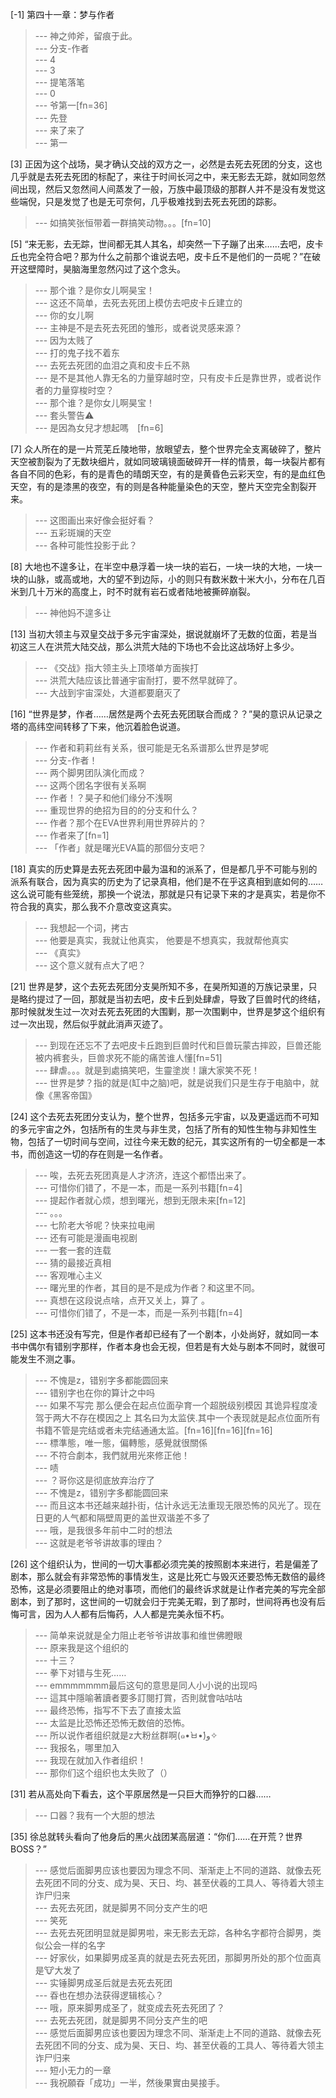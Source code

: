 
[-1] 第四十一章：梦与作者
>--- 神之帅斧，留痕于此。<br>
>--- 分支-作者<br>
>--- 4<br>
>--- 3<br>
>--- 提笔落笔<br>
>--- 0<br>
>--- 爷第一[fn=36]<br>
>--- 先登<br>
>--- 来了来了<br>
>--- 第一<br>

[3] 正因为这个战场，昊才确认交战的双方之一，必然是去死去死团的分支，这也几乎就是去死去死团的标配了，来往于时间长河之中，来无影去无踪，就如同忽然间出现，然后又忽然间人间蒸发了一般，万族中最顶级的那群人并不是没有发觉这些端倪，只是发觉了也是无可奈何，几乎极难找到去死去死团的踪影。
>--- 如搞笑张恒带着一群搞笑动物。。。[fn=10]<br>

[5] “来无影，去无踪，世间都无其人其名，却突然一下子蹦了出来……去吧，皮卡丘也完全符合吧？那为什么之前那个谁说去吧，皮卡丘不是他们的一员呢？”在破开这壁障时，昊脑海里忽然闪过了这个念头。
>--- 那个谁？是你女儿啊昊宝！<br>
>--- 这还不简单，去死去死团上模仿去吧皮卡丘建立的<br>
>--- 你的女儿啊<br>
>--- 主神是不是去死去死团的雏形，或者说灵感来源？<br>
>--- 因为太贱了<br>
>--- 打的鬼子找不着东<br>
>--- 去死去死团的血泪之真和皮卡丘不熟<br>
>--- 是不是其他人靠无名的力量穿越时空，只有皮卡丘是靠世界，或者说作者的力量穿梭时空？<br>
>--- 那个谁？是你女儿啊昊宝！<br>
>--- 套头警告⚠️<br>
>--- 是因為女兒才想起嗎　[fn=6]<br>

[7] 众人所在的是一片荒芜丘陵地带，放眼望去，整个世界完全支离破碎了，整片天空被割裂为了无数块细片，就如同玻璃镜面破碎开一样的情景，每一块裂片都有各自不同的色彩，有的是青色的晴朗天空，有的是黄昏色云彩天空，有的是血红色天空，有的是漆黑的夜空，有的则是各种能量染色的天空，整片天空完全割裂开来。
>--- 这图画出来好像会挺好看？<br>
>--- 五彩斑斓的天空<br>
>--- 各种可能性投影于此？<br>

[8] 大地也不遑多让，在半空中悬浮着一块一块的岩石，一块一块的大地，一块一块的山脉，或高或地，大的望不到边际，小的则只有数米数十米大小，分布在几百米到几十万米的高度上，时不时就有岩石或者陆地被撕碎崩裂。
>--- 神他妈不遑多让<br>

[13] 当初大领主与双皇交战于多元宇宙深处，据说就崩坏了无数的位面，若是当初这三人在洪荒大陆交战，那么洪荒大陆的下场也不会比这战场好上多少。
>--- 《交战》指大领主头上顶塔单方面挨打<br>
>--- 洪荒大陆应该比普通宇宙耐打，要不然早就碎了。<br>
>--- 大战到宇宙深处，大道都要磨灭了<br>

[16] “世界是梦，作者……居然是两个去死去死团联合而成？？”昊的意识从记录之塔的高纬空间转移了下来，他沉着脸色说道。
>--- 作者和莉莉丝有关系，很可能是无名系谱那么世界是梦呢<br>
>--- 分支-作者！<br>
>--- 两个脚男团队演化而成？<br>
>--- 这两个团名字很有关系啊<br>
>--- 作者！？昊子和他们缘分不浅啊<br>
>--- 重现世界的绝招为目的的分支和什么？<br>
>--- 作者？那个在EVA世界利用世界碎片的？<br>
>--- 作者来了[fn=1]<br>
>--- 「作者」就是曙光EVA篇的那個分支吧？<br>

[18] 真实的历史算是去死去死团中最为温和的派系了，但是都几乎不可能与别的派系有联合，因为真实的历史为了记录真相，他们是不在乎这真相到底如何的……这么说可能有些笼统，那换一个说法，那就是只有记录下来的才是真实，若是你不符合我的真实，那么我不介意改变这真实。
>--- 我想起一个词，拷古<br>
>--- 他要是真实，我就让他真实，
他要是不想真实，我就帮他真实<br>
>--- 《真实》<br>
>--- 这个意义就有点大了吧？<br>

[21] 世界是梦，这个去死去死团分支昊所知不多，在昊所知道的万族记录里，只是略约提过了一回，那就是当初去吧，皮卡丘到处肆虐，导致了巨兽时代的终结，那时候就发生过一次对去死去死团的大围剿，那一次围剿中，世界是梦这个组织有过一次出现，然后似乎就此消声灭迹了。
>--- 到现在还忘不了去吧皮卡丘跑到巨兽时代和巨兽玩蒙古摔跤，巨兽还能被内裤套头，巨兽求死不能的痛苦谁人懂[fn=51]<br>
>--- 肆虐。。。就是到處搞笑吧，生靈塗炭！讓大家笑不死！<br>
>--- 世界是梦？指的就是(缸中之脑)吧，就是说我们只是生存于电脑中，就像《黑客帝国》<br>

[24] 这个去死去死团分支认为，整个世界，包括多元宇宙，以及更遥远而不可知的多元宇宙之外，包括所有的生灵与非生灵，包括了所有的知性生物与非知性生物，包括了一切时间与空间，过往今来无数的纪元，其实这所有的一切全都是一本书，而创造这一切的存在则是一名作者。
>--- 唉，去死去死团真是人才济济，连这个都悟出来了。<br>
>--- 可惜你们错了，不是一本，而是一系列书籍[fn=4]<br>
>--- 提起作者就心烦，想到曙光，想到无限未来[fn=12]<br>
>--- 。。。<br>
>--- 七阶老大爷呢？快来拉电闸<br>
>--- 还有可能是漫画电视剧<br>
>--- 一套一套的连载<br>
>--- 猜的最接近真相<br>
>--- 客观唯心主义<br>
>--- 曙光里的作者，其目的是不是成为作者？和这里不同。<br>
>--- 真想在这段说点啥，点开又关上，算了 。<br>
>--- 可惜你们错了，不是一本，而是一系列书籍[fn=4]<br>

[25] 这本书还没有写完，但是作者却已经有了一个剧本，小处尚好，就如同一本书中偶尔有错别字那样，作者本身也会无视，但若是有大处与剧本不同时，就很可能发生不测之事。
>--- 不愧是z，错别字多都能圆回来<br>
>--- 错别字也在你的算计之中吗<br>
>--- 如果不写完 那么便会在起点位面孕育一个超脱级别模因 其诡异程度凌驾于两大不存在模因之上 其名曰为太监侠.其中一个表现就是起点位面所有书籍不管是完结或者未完结通通太监。[fn=16][fn=16][fn=16]<br>
>--- 標準態，唯一態，偏轉態，感覺就很關係<br>
>--- 不符合劇本，我們就用光來修正他！<br>
>--- 啧<br>
>--- ？哥你这是彻底放弃治疗了<br>
>--- 不愧是z，错别字多都能圆回来<br>
>--- 而且这本书还越来越扑街，估计永远无法重现无限恐怖的风光了。现在日更的人气都和隔壁周更的盖世双谐差不多了<br>
>--- 哦，是我很多年前中二时的想法<br>
>--- 这就是老爷爷讲故事的理由？<br>

[26] 这个组织认为，世间的一切大事都必须完美的按照剧本来进行，若是偏差了剧本，那么就会有非常恐怖的事情发生，这是比死亡与毁灭还要恐怖无数倍的最终恐怖，这是必须要阻止的绝对事项，而他们的最终诉求就是让作者完美的写完全部剧本，到了那时，这世间的一切就会归于完美无暇，到了那时，世间将再也没有后悔可言，因为人人都有后悔药，人人都是完美永恒不朽。
>--- 简单来说就是全力阻止老爷爷讲故事和维世佛瞪眼<br>
>--- 原来我是这个组织的<br>
>--- 十三？<br>
>--- 拳下对错与生死……<br>
>--- emmmmmmm最后这句的意思是同人小小说的出现吗<br>
>--- 這其中隱喻著讀者要多訂閱打賞，否則就會咕咕咕<br>
>--- 最终恐怖，指写不下去了直接太监<br>
>--- 太监是比恐怖还恐怖无数倍的恐怖。<br>
>--- 所以说作者组织就是z大粉丝群啊(๑•̀ㅂ•́)و✧<br>
>--- 我报名，哪里加入<br>
>--- 我现在就加入作者组织！<br>
>--- 那你们这个组织也太失败了（）<br>

[31] 若从高处向下看去，这个平原居然是一只巨大而狰狞的口器……
>--- 口器？我有一个大胆的想法<br>

[35] 徐总就转头看向了他身后的黑火战团某高层道：“你们……在开荒？世界BOSS？”
>--- 感觉后面脚男应该也要因为理念不同、渐渐走上不同的道路、就像去死去死团不同的分支、成为昊、天日、均、甚至伏羲的工具人、等待着大领主诈尸归来<br>
>--- 去死去死团，就是脚男不同分支产生的吧<br>
>--- 笑死<br>
>--- 去死去死团明显就是脚男啦，来无影去无踪，各种名字都符合脚男，类似公会一样的名字<br>
>--- 好家伙，如果脚男成圣真的就是去死去死团，那脚男所处的那个位面真是🐮大发了<br>
>--- 实锤脚男成圣后就是去死去死团<br>
>--- 昋也在想办法获得逻辑核心？<br>
>--- 哦，原来脚男成圣了，就变成去死去死团了？<br>
>--- 去死去死团，就是脚男不同分支产生的吧<br>
>--- 感觉后面脚男应该也要因为理念不同、渐渐走上不同的道路、就像去死去死团不同的分支、成为昊、天日、均、甚至伏羲的工具人、等待着大领主诈尸归来<br>
>--- 短小无力的一章<br>
>--- 我祝願昋「成功」一半，然後果實由昊接手。<br>
